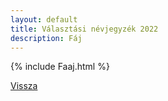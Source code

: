 ```yaml
---
layout: default
title: Választási névjegyzék 2022
description: Fáj
---
```


{% include Faaj.html %}

[Vissza](./)